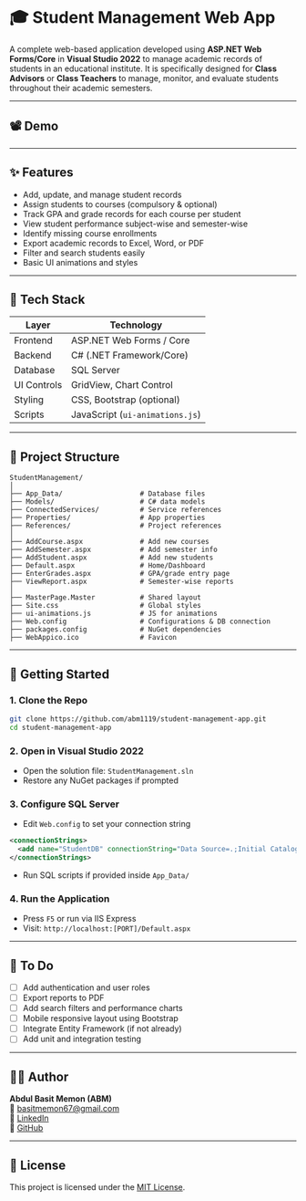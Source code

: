 # 🎓 Student Management Web App

A complete web-based application developed using **ASP.NET Web Forms/Core** in **Visual Studio 2022** to manage academic records of students in an educational institute. It is specifically designed for **Class Advisors** or **Class Teachers** to manage, monitor, and evaluate students throughout their academic semesters.

---

## 📽️ Demo


---

## ✨ Features

- Add, update, and manage student records
- Assign students to courses (compulsory & optional)
- Track GPA and grade records for each course per student
- View student performance subject-wise and semester-wise
- Identify missing course enrollments
- Export academic records to Excel, Word, or PDF
- Filter and search students easily
- Basic UI animations and styles

---

## 🌿 Tech Stack

| Layer       | Technology               |
|-------------|---------------------------|
| Frontend    | ASP.NET Web Forms / Core |
| Backend     | C# (.NET Framework/Core) |
| Database    | SQL Server               |
| UI Controls | GridView, Chart Control  |
| Styling     | CSS, Bootstrap (optional) |
| Scripts     | JavaScript (`ui-animations.js`) |

---

## 📂 Project Structure

```
StudentManagement/
│
├── App_Data/                   # Database files
├── Models/                     # C# data models
├── ConnectedServices/          # Service references
├── Properties/                 # App properties
├── References/                 # Project references
│
├── AddCourse.aspx              # Add new courses
├── AddSemester.aspx            # Add semester info
├── AddStudent.aspx             # Add new students
├── Default.aspx                # Home/Dashboard
├── EnterGrades.aspx            # GPA/grade entry page
├── ViewReport.aspx             # Semester-wise reports
│
├── MasterPage.Master           # Shared layout
├── Site.css                    # Global styles
├── ui-animations.js            # JS for animations
├── Web.config                  # Configurations & DB connection
├── packages.config             # NuGet dependencies
├── WebAppico.ico               # Favicon
```

---

## 🚀 Getting Started

### 1. Clone the Repo
```bash
git clone https://github.com/abm1119/student-management-app.git
cd student-management-app
```

### 2. Open in Visual Studio 2022
- Open the solution file: `StudentManagement.sln`
- Restore any NuGet packages if prompted

### 3. Configure SQL Server
- Edit `Web.config` to set your connection string
```xml
<connectionStrings>
  <add name="StudentDB" connectionString="Data Source=.;Initial Catalog=StudentDB;Integrated Security=True" />
</connectionStrings>
```
- Run SQL scripts if provided inside `App_Data/`

### 4. Run the Application
- Press `F5` or run via IIS Express
- Visit: `http://localhost:[PORT]/Default.aspx`

---

## 📌 To Do 

- [ ] Add authentication and user roles
- [ ] Export reports to PDF
- [ ] Add search filters and performance charts
- [ ] Mobile responsive layout using Bootstrap
- [ ] Integrate Entity Framework (if not already)
- [ ] Add unit and integration testing

---

## 🧑‍💻 Author

**Abdul Basit Memon (ABM)**  
📧 [basitmemon67@gmail.com](mailto:basitmemon67@gmail.com)  
👤 [LinkedIn](https://pk.linkedin.com/in/abdul-basit-memon-614961166)  
👾 [GitHub](https://github.com/abm1119)

---

## 📃 License

This project is licensed under the [MIT License](LICENSE).

